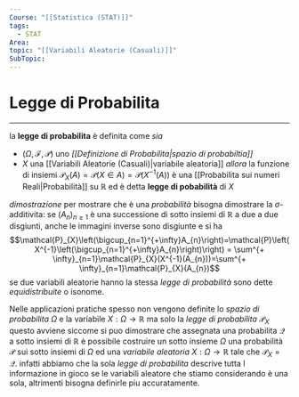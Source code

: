 ```yaml
---
Course: "[[Statistica (STAT)]]"
tags:
  - STAT
Area: 
topic: "[[Variabili Aleatorie (Casuali)]]"
SubTopic:
---
```


# Legge di Probabilita
---
la __legge di probabilita__ è definita come
_sia_  
- $(\Omega,\mathcal{F},\mathcal{P})$ uno _[[Definizione di Probabilita|spazio di probabiltia]]_
- $X$ una [[Variabili Aleatorie (Casuali)|variabile aleatoria]] 
_allora_ la funzione di insiemi $\mathcal{P}_{X}(A)=\mathcal{P}(X \in  A)= \mathcal{P}(X^{-1}(A))$ è una [[Probabilita sui numeri Reali|Probabilità]] su $\mathbb{R}$  ed è detta __legge di pobabilità__ di $X$ 

_dimostrazione_ per mostrare che è una _probabilità_ bisogna dimostrare la $\sigma$-additivita: se $(A_{n})_{n \geq 1}$ è una successione di sotto insiemi di $\mathbb{R}$ a due a due disgiunti, anche le immagini inverse sono disgiunte e si ha$$\mathcal{P}_{X}\left(\bigcup_{n=1}^{+\infty}A_{n}\right)=\mathcal{P}\left(X^{-1}\left(\bigcup_{n=1}^{+\infty}A_{n}\right)\right) = \sum^{+ \infty}_{n=1}\mathcal{P}_{X}(X^{-1}(A_{n}))=\sum^{+ \infty}_{n=1}\mathcal{P}_{X}(A_{n})$$
se due variabili aleatorie hanno la stessa _legge di probabilità_ sono dette _equidistribuite_ o isonome.


Nelle applicazioni pratiche spesso non vengono definite lo _spazio di probabilita_ $\Omega$ e la variabile $X:\Omega \rightarrow \mathbb{R}$ ma solo la _legge di probabilita_ $\mathcal{P}_{X}$ questo avviene siccome si puo dimostrare che assegnata una probabilita $\mathcal{Q}$ a sotto insiemi di $\mathbb{R}$  è possibile costruire un sotto insieme $\Omega$ una probabilità $\mathcal{P}$ sui sotto insiemi di $\Omega$  ed una _variabile aleatoria_ $X:\Omega \rightarrow \mathbb{R}$ tale che $\mathcal{P}_{X}=\mathcal{Q}$.  infatti abbiamo che la sola _legge di probabilita_ descrive tutta l informazione in gioco se le variabili aleatore che stiamo considerando è una sola, altrimenti bisogna definirle piu accuratamente.




